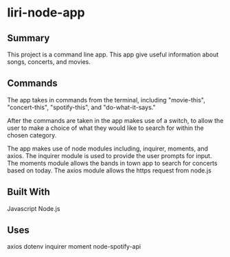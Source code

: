 # liri-node-app

## Summary

This project is a command line app. This app give useful information about songs, concerts, and movies.

## Commands

The app takes in commands from the terminal, including "movie-this", "concert-this", "spotify-this", and "do-what-it-says."

After the commands are taken in the app makes use of a switch, to allow the user to make a choice of what they would like to search for within the chosen category.

The app makes use of node modules including, inquirer, moments, and axios. The inquirer module is used to provide the user prompts for input. The moments module allows the bands in town app to search for concerts based on today. The axios module allows the https request from node.js

## Built With

Javascript
Node.js

## Uses
axios
dotenv
inquirer
moment
node-spotify-api
